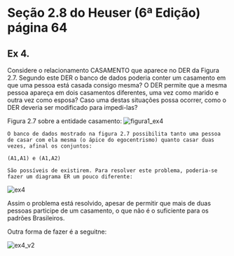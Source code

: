 # Seção 2.8 do Heuser (6ª Edição) página 64


## Ex 4.


 Considere o relacionamento CASAMENTO que aparece no DER da Figura 2.7. Segundo este DER o banco de dados poderia conter um casamento em que uma pessoa está casada consigo mesma? O DER permite que a mesma pessoa apareça em dois casamentos diferentes, uma vez como marido e outra vez como esposa? Caso uma destas situações possa ocorrer, como o DER deveria ser modificado para impedi-las?

Figura 2.7 sobre a entidade casamento:
![figura1_ex4](figura1_ex4.png)

```
O banco de dados mostrado na figura 2.7 possibilita tanto uma pessoa de casar com ela mesma (o ápice do egocentrismo) quanto casar duas vezes, afinal os conjuntos:

(A1,A1) e (A1,A2)

São possíveis de existirem. Para resolver este problema, poderia-se fazer um diagrama ER um pouco diferente:
```
![ex4](ex4.png)

Assim o problema está resolvido, apesar de permitir que mais de duas pessoas participe de um casamento, o que não é o suficiente para os padrões Brasileiros.

Outra forma de fazer é a seguitne:

![ex4_v2](ex4_v2.png)
